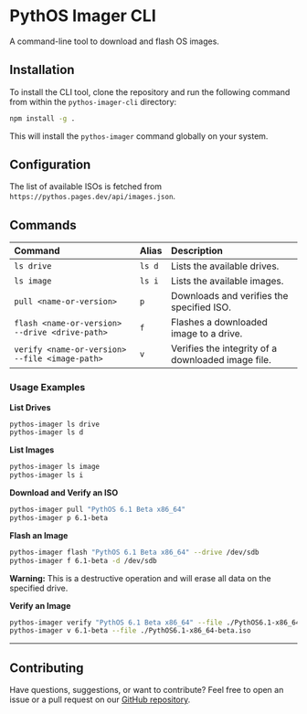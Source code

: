 # PythOS Imager CLI

A command-line tool to download and flash OS images.

## Installation

To install the CLI tool, clone the repository and run the following command from within the `pythos-imager-cli` directory:

```bash
npm install -g .
```

This will install the `pythos-imager` command globally on your system.

## Configuration

The list of available ISOs is fetched from `https://pythos.pages.dev/api/images.json`.

## Commands

| Command | Alias | Description |
| :--- | :--- | :--- |
| `ls drive` | `ls d` | Lists the available drives. |
| `ls image` | `ls i` | Lists the available images. |
| `pull <name-or-version>` | `p` | Downloads and verifies the specified ISO. |
| `flash <name-or-version> --drive <drive-path>` | `f` | Flashes a downloaded image to a drive. |
| `verify <name-or-version> --file <image-path>` | `v` | Verifies the integrity of a downloaded image file. |

### Usage Examples

**List Drives**
```bash
pythos-imager ls drive
pythos-imager ls d
```

**List Images**
```bash
pythos-imager ls image
pythos-imager ls i
```

**Download and Verify an ISO**
```bash
pythos-imager pull "PythOS 6.1 Beta x86_64"
pythos-imager p 6.1-beta
```

**Flash an Image**
```bash
pythos-imager flash "PythOS 6.1 Beta x86_64" --drive /dev/sdb
pythos-imager f 6.1-beta -d /dev/sdb
```
**Warning:** This is a destructive operation and will erase all data on the specified drive.

**Verify an Image**
```bash
pythos-imager verify "PythOS 6.1 Beta x86_64" --file ./PythOS6.1-x86_64-beta.iso
pythos-imager v 6.1-beta --file ./PythOS6.1-x86_64-beta.iso
```

---

## Contributing

Have questions, suggestions, or want to contribute? Feel free to open an issue or a pull request on our [GitHub repository](https://github.com/alexlam0206/PythOS-Imager/issues).

